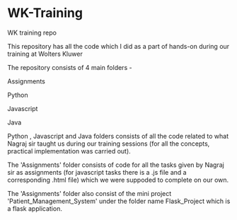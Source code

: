 # WK-Training
WK training repo

This repository has all the code which I did as a part of hands-on during our training at Wolters Kluwer

The repository consists of 4 main folders - 

Assignments

Python

Javascript

Java

Python , Javascript and Java folders consists of all the code related to what Nagraj sir taught us during our training sessions (for all the concepts, practical implementation was carried out).

The 'Assignments' folder consists of code for all the tasks given by Nagraj sir as assignments (for javascript tasks there is a .js file and a corresponding .html file) which we were suppoded to complete on our own.

The 'Assignments' folder also consist of the mini project 'Patient_Management_System' under the folder name Flask_Project which is a flask application.
